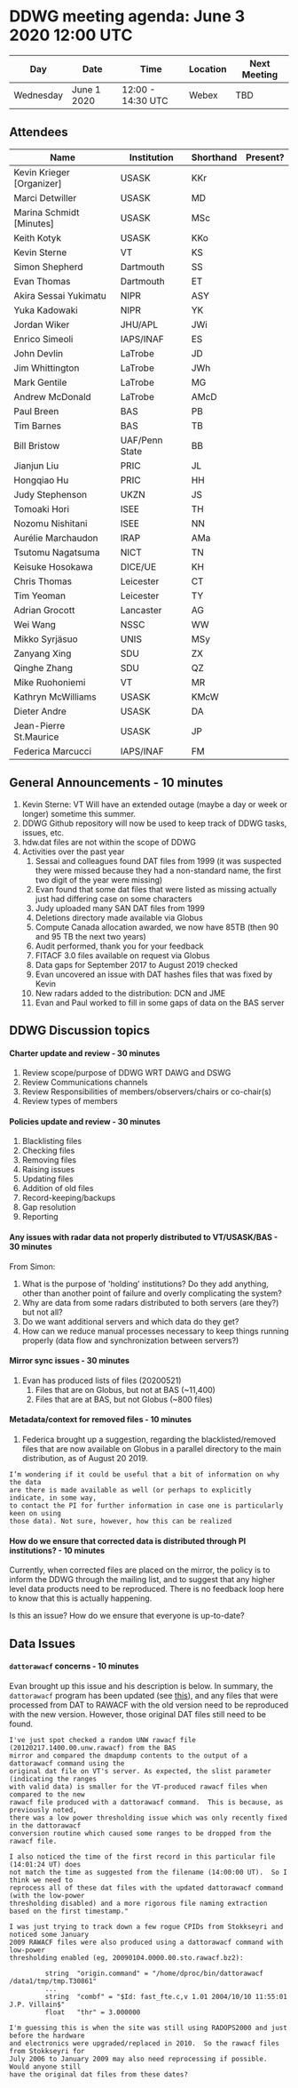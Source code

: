 # DDWG meeting agenda: June 3 2020 12:00 UTC

Day| Date | Time | Location| Next Meeting
|---|---|---|---|---|
| Wednesday| June 1 2020 | 12:00 - 14:30 UTC | Webex| TBD|

## Attendees
| Name | Institution | Shorthand | Present? |
| --- | --- | --- | --- |
| Kevin Krieger [Organizer] | USASK| KKr |
| Marci Detwiller | USASK | MD
| Marina Schmidt [Minutes] | USASK |  MSc
| Keith Kotyk | USASK |  KKo
| Kevin Sterne | VT |  KS
| Simon Shepherd | Dartmouth | SS  
| Evan Thomas | Dartmouth |  ET
| Akira Sessai Yukimatu | NIPR | ASY 
| Yuka Kadowaki | NIPR | YK 
| Jordan Wiker | JHU/APL | JWi
| Enrico Simeoli | IAPS/INAF | ES  
| John Devlin | LaTrobe | JD  
| Jim Whittington | LaTrobe | JWh  
| Mark Gentile | LaTrobe |  MG
| Andrew McDonald | LaTrobe | AMcD 
| Paul Breen | BAS | PB
| Tim Barnes | BAS | TB
| Bill Bristow | UAF/Penn State |  BB
| Jianjun Liu | PRIC | JL
| Hongqiao Hu | PRIC | HH
| Judy Stephenson | UKZN | JS 
| Tomoaki Hori | ISEE | TH
| Nozomu Nishitani | ISEE | NN 
| Aurélie Marchaudon | IRAP |  AMa
| Tsutomu Nagatsuma | NICT | TN
| Keisuke Hosokawa | DICE/UE | KH
| Chris Thomas | Leicester |  CT
| Tim Yeoman | Leicester |  TY
| Adrian Grocott | Lancaster | AG
| Wei Wang | NSSC | WW
| Mikko Syrjäsuo| UNIS | MSy
| Zanyang Xing | SDU | ZX
| Qinghe Zhang | SDU | QZ
| Mike Ruohoniemi | VT | MR
| Kathryn McWilliams | USASK | KMcW
| Dieter Andre | USASK | DA
| Jean-Pierre St.Maurice | USASK| JP
| Federica Marcucci | IAPS/INAF | FM


## General Announcements - 10 minutes

1. Kevin Sterne: VT Will have an extended outage (maybe a day or week or longer) 
sometime this summer.
1. DDWG Github repository will now be used to keep track of DDWG tasks, issues, etc.
1. hdw.dat files are not within the scope of DDWG
1. Activities over the past year
    1. Sessai and colleagues found DAT files from 1999 (it was suspected they were missed because 
    they had a non-standard name, the first two digit of the year were missing)
    1. Evan found that some dat files that were listed as missing actually just had differing 
    case on some characters
    1. Judy uploaded many SAN DAT files from 1999
    1. Deletions directory made available via Globus
    1. Compute Canada allocation awarded, we now have 85TB (then 90 and 95 TB the next two years)
    1. Audit performed, thank you for your feedback
    1. FITACF 3.0 files available on request via Globus 
    1. Data gaps for September 2017 to August 2019 checked
    1. Evan uncovered an issue with DAT hashes files that was fixed by Kevin
    1. New radars added to the distribution: DCN and JME
    1. Evan and Paul worked to fill in some gaps of data on the BAS server
    
## DDWG Discussion topics
 
#### Charter update and review - 30 minutes
1. Review scope/purpose of DDWG WRT DAWG and DSWG
1. Review Communications channels
1. Review Responsibilities of members/observers/chairs or co-chair(s)
1. Review types of members

#### Policies update and review - 30 minutes
1. Blacklisting files
1. Checking files
1. Removing files
1. Raising issues
1. Updating files
1. Addition of old files
1. Record-keeping/backups
1. Gap resolution
1. Reporting

#### Any issues with radar data not properly distributed to VT/USASK/BAS - 30 minutes 
From Simon: 
1. What is the purpose of 'holding' institutions? Do they add anything, other than another
point of failure and overly complicating the system?
1. Why are data from some radars distributed to both servers (are they?) but not all?
1. Do we want additional servers and which data do they get?
1. How can we reduce manual processes necessary to keep things running properly (data flow 
and synchronization between servers?)

#### Mirror sync issues - 30 minutes
1. Evan has produced lists of files (20200521)
    1. Files that are on Globus, but not at BAS (~11,400)
    1. Files that are at BAS, but not Globus (~800 files)
 
#### Metadata/context for removed files - 10 minutes
1. Federica brought up a suggestion, regarding the blacklisted/removed files that are 
now available on Globus in a parallel directory to the main distribution, as of August 20 2019.
```
I’m wondering if it could be useful that a bit of information on why the data 
are there is made available as well (or perhaps to explicitly indicate, in some way,
to contact the PI for further information in case one is particularly keen on using
those data). Not sure, however, how this can be realized
```

#### How do we ensure that corrected data is distributed through PI institutions?  - 10 minutes

Currently, when corrected files are placed on the mirror, the policy is to inform
the DDWG through the mailing list, and to suggest that any higher level data products need to 
be reproduced. There is no feedback loop here to know that this is actually happening.

Is this an issue? How do we ensure that everyone is up-to-date?

## Data Issues

#### `dattorawacf` concerns - 10 minutes

Evan brought up this issue and his description is below. In summary, the `dattorawacf` 
program has been updated (see [this](https://github.com/SuperDARN/rst/issues/142)), and any 
files that were processed from DAT to RAWACF with the old version need to be reproduced 
with the new version. However, those original DAT files still need to be found.

```
I've just spot checked a random UNW rawacf file (20120217.1400.00.unw.rawacf) from the BAS 
mirror and compared the dmapdump contents to the output of a dattorawacf command using the 
original dat file on VT's server. As expected, the slist parameter (indicating the ranges 
with valid data) is smaller for the VT-produced rawacf files when compared to the new 
rawacf file produced with a dattorawacf command.  This is because, as previously noted, 
there was a low power thresholding issue which was only recently fixed in the dattorawacf 
conversion routine which caused some ranges to be dropped from the rawacf file.

I also noticed the time of the first record in this particular file (14:01:24 UT) does 
not match the time as suggested from the filename (14:00:00 UT).  So I think we need to 
reprocess all of these dat files with the updated dattorawacf command (with the low-power 
thresholding disabled) and a more rigorous file naming extraction based on the first timestamp."

I was just trying to track down a few rogue CPIDs from Stokkseyri and noticed some January 
2009 RAWACF files were also produced using a dattorawacf command with low-power 
thresholding enabled (eg, 20090104.0000.00.sto.rawacf.bz2):

         string  "origin.command" = "/home/dproc/bin/dattorawacf /data1/tmp/tmp.T30861"
         ...
         string  "combf" = "$Id: fast_fte.c,v 1.01 2004/10/10 11:55:01 J.P. Villain$"
         float   "thr" = 3.000000

I'm guessing this is when the site was still using RADOPS2000 and just before the hardware 
and electronics were upgraded/replaced in 2010.  So the rawacf files from Stokkseyri for 
July 2006 to January 2009 may also need reprocessing if possible.  Would anyone still 
have the original dat files from these dates?
```

